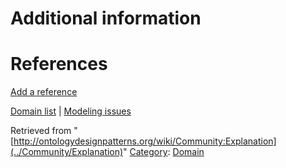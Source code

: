 #  Additional information


#  References


[Add a reference](index.php@title=Odp%253AAdd_reference&subject=../Community/Explanation "http://ontologydesignpatterns.org/wiki/index.php?title=Odp:Add_reference&subject=Community%3AExplanation")


  




[Domain list](../Community/Domain "Community:Domain") | [Modeling issues](../Community/Main "Community:Main")


Retrieved from "[http://ontologydesignpatterns.org/wiki/Community:Explanation](../Community/Explanation)"
 [Category](http://ontologydesignpatterns.org/wiki/Special:Categories "Special:Categories"): [Domain](../Category/Domain "Category:Domain")